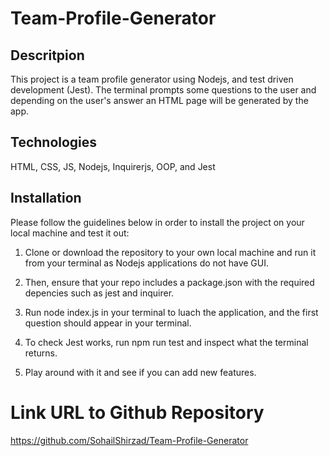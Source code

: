 # Team-Profile-Generator

## Descritpion
This project is a team profile generator using Nodejs, and test driven development (Jest). The terminal prompts some questions to the user and depending on the user's answer an HTML page will be generated by the app. 

## Technologies
HTML, CSS, JS, Nodejs, Inquirerjs, OOP, and Jest

## Installation

Please follow the guidelines below in order to install the project on your local machine and test it out:

1. Clone or download the repository to your own local machine and run it from your terminal as Nodejs applications do not have GUI. 

2. Then, ensure that your repo includes a package.json with the required depencies such as jest and inquirer. 

3. Run node index.js in your terminal to luach the application, and the first question should appear in your terminal. 

4. To check Jest works, run npm run test and inspect what the terminal returns. 

5. Play around with it and see if you can add new features. 

# Link URL to Github Repository
https://github.com/SohailShirzad/Team-Profile-Generator


